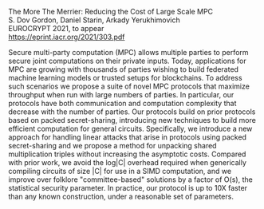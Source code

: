 The More The Merrier: Reducing the Cost of Large Scale MPC<br/>
S. Dov Gordon, Daniel Starin, Arkady Yerukhimovich<br/>
EUROCRYPT 2021, to appear<br/>
https://eprint.iacr.org/2021/303.pdf

Secure multi-party computation (MPC) allows multiple parties to perform secure joint computations on their private inputs. Today, applications for MPC are growing with thousands of parties wishing to build federated machine learning models or trusted setups for blockchains. To address such scenarios we propose a suite of novel MPC protocols that maximize throughput when run with large numbers of parties. In particular, our protocols have both communication and computation complexity that decrease with the number of parties. Our protocols build on prior protocols based on packed secret-sharing, introducing new techniques to build more efficient computation for general circuits. Specifically, we introduce a new approach for handling linear attacks that arise in protocols using packed secret-sharing and we propose a method for unpacking shared multiplication triples without increasing the asymptotic costs. Compared with prior work, we avoid the log|C| overhead required when generically compiling circuits of size |C| for use in a SIMD computation, and we improve over folklore "committee-based" solutions by a factor of O(s), the statistical security parameter. In practice, our protocol is up to 10X faster than any known construction, under a reasonable set of parameters.
